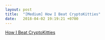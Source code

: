 ```yaml
---
layout: post
title:  "[Medium] How I Beat CryptoKitties"
date:   2018-04-02 19:19:21 +0700
---
```


<a class="embedly-card" data-card-controls="0" href="https://medium.com/hackernoon/how-i-beat-cryptokitties-f9aa71c03c87">How I Beat CryptoKitties</a>
<script async src="//cdn.embedly.com/widgets/platform.js" charset="UTF-8"></script>